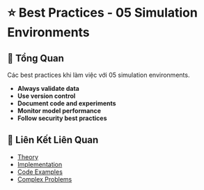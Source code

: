 # ⭐ Best Practices - 05 Simulation Environments

## 🎯 Tổng Quan

Các best practices khi làm việc với 05 simulation environments.

- **Always validate data**
- **Use version control**
- **Document code and experiments**
- **Monitor model performance**
- **Follow security best practices**

## 🔗 Liên Kết Liên Quan

- [Theory](./THEORY_05_simulation_environments.md)
- [Implementation](./IMPLEMENTATION_05_simulation_environments.md)
- [Code Examples](./CODE_EXAMPLES_05_simulation_environments.md)
- [Complex Problems](./COMPLEX_PROBLEMS.md)
